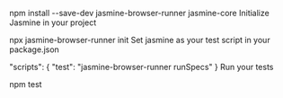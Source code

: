 npm install --save-dev jasmine-browser-runner jasmine-core
Initialize Jasmine in your project

npx jasmine-browser-runner init
Set jasmine as your test script in your package.json

"scripts": { "test": "jasmine-browser-runner runSpecs" }
Run your tests

npm test